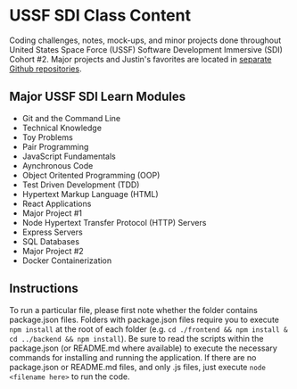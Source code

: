 # USSF SDI Class Content
Coding challenges, notes, mock-ups, and minor projects done throughout United States Space Force (USSF) Software Development Immersive (SDI) Cohort #2. Major projects and Justin's favorites are located in [separate Github repositories](https://github.com/justinthelaw?tab=repositories).

## Major USSF SDI Learn Modules
  - Git and the Command Line
  - Technical Knowledge
  - Toy Problems
  - Pair Programming
  - JavaScript Fundamentals
  - Aynchronous Code
  - Object Oritented Programming (OOP)
  - Test Driven Development (TDD)
  - Hypertext Markup Language (HTML)
  - React Applications
  - Major Project #1
  - Node Hypertext Transfer Protocol (HTTP) Servers
  - Express Servers
  - SQL Databases
  - Major Project #2
  - Docker Containerization

## Instructions
To run a particular file, please first note whether the folder contains package.json files. Folders with package.json files require you to execute ```npm install``` at the root of each folder (e.g. ```cd ./frontend && npm install & cd ../backend && npm install```). Be sure to read the scripts within the package.json (or README.md where available) to execute the necessary commands for installing and running the application. If there are no package.json or README.md files, and only .js files, just execute ```node <filename here>``` to run the code.